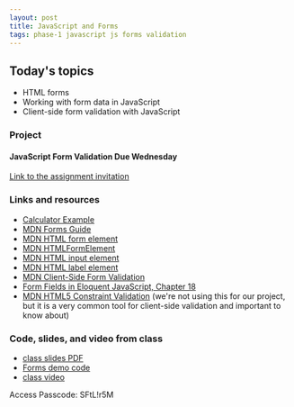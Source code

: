 ```yaml
---
layout: post
title: JavaScript and Forms
tags: phase-1 javascript js forms validation
---
```


## Today's topics

- HTML forms
- Working with form data in JavaScript
- Client-side form validation with JavaScript


### Project
#### JavaScript Form Validation Due Wednesday

[Link to the assignment invitation](https://classroom.google.com/c/MTQzODg3MTY4MzI3/a/MTY4NzgzMzAxMTEy/details)


### Links and resources
- [Calculator Example](https://repl.it/@RebeccaConley/CalculatorExample)
- [MDN Forms Guide](https://developer.mozilla.org/en-US/docs/Learn/Forms)
- [MDN HTML form element](https://developer.mozilla.org/en-US/docs/Web/HTML/Element/form)
- [MDN HTMLFormElement](https://developer.mozilla.org/en-US/docs/Web/API/HTMLFormElement/elements)
- [MDN HTML input element](https://developer.mozilla.org/en-US/docs/Web/HTML/Element/input)
- [MDN HTML label element](https://developer.mozilla.org/en-US/docs/Web/HTML/Element/label)
- [MDN Client-Side Form Validation](https://developer.mozilla.org/en-US/docs/Learn/Forms/Form_validation)
- [Form Fields in Eloquent JavaScript, Chapter 18](https://eloquentjavascript.net/18_http.html#h_H222GOgM6T)
- [MDN HTML5 Constraint Validation](https://developer.mozilla.org/en-US/docs/Web/Guide/HTML/HTML5/Constraint_validation) (we're not using this for our project, but it is a very common tool for client-side validation and important to know about)


### Code, slides, and video from class

- [class slides PDF](https://drive.google.com/file/d/1tstOD4m0YChZpq2MAEJ4VVlnuwUG-WZR/view?usp=sharing)
- [Forms demo code](https://github.com/momentum-team-1/examples/tree/master/forms-are-fine)
- [class video](/rec/share/DknDy8Gi7OOMbQqpx--w3mMYbSBgaXeH4EdPUA80CksCZTqcyz7OD6paYPvOjhmT.cojrXgDDtC5FpW07)

Access Passcode: SFtL!r5M
